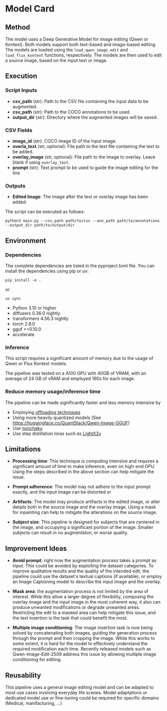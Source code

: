 # Model Card

## Method

The model uses a Deep Generative Model for image editing (Qwen or Kontext). 
Both models support both text-based and image-based editing. The models are loaded using the `load_qwen_image_edit` and `load_flux_kontext` functions, respectively. The models are then used to edit a source image, based on the input text or image.

## Execution
### Script Inputs
- **csv_path** (str): Path to the CSV file containing the input data to be augmented.
- **csv_path** (str): Path to the COCO annotations to be used. 
- **output_dir** (str): Directory where the augmented images will be saved.

### CSV Fields
- **image_id** (str): COCO image ID of the input image. 
- **overla_text** (str, optional): File path to the text file containing the text to be added.
- **overlay_image** (str, optional): File path to the image to overlay. Leave blank if using `overlay_text`.
- **prompt** (str): Text prompt to be used to guide the image editing for the line

### Outputs

- **Edited Image**: The image after the text or overlay image has been added.

The script can be executed as follows:

```shell 
python3 main.py --csv_path path/to/csv --ann_path path/to/annotations --output_dir path/to/output/dir
```

## Environment

### Dependencies
The complete dependencies are listed in the pyproject.toml file. You can install the dependencies using pip or uv:

```shell 
pip install -e .
```

or 

```shell
uv sync
```

- Python 3.10 or higher
- diffusers 0.36.0 nightly
- transformers 4.56.3 nightly
- torch 2.8.0
- gguf >=0.10.0
- accelerate

### Inference
This script requires a significant amount of memory due to the usage of Qwen or Flux Kontext models.

The pipeline was tested on a A100 GPU with 40GB of VRAM, with an average of 24 GB of vRAM and employed 160s for each image.

### Reduce memory usage/inference time
The pipeline can be made significantly faster and less memory intensive by 
- Employing [offloading techniques](https://huggingface.co/docs/diffusers/en/optimization/memory#offloading)
- Using more heavily quantized models (See https://huggingface.co/QuantStack/Qwen-Image-GGUF)
- Use [nunchaku](https://github.com/nunchaku-tech/nunchaku)
- Use step distillation loras such as [LightX2v](https://huggingface.co/lightx2v/Qwen-Image-Lightning)

## Limitations

- **Processing time**: This technique is computing intensive and requires a significant amount of time to make inference, even on high-end GPU. Using the steps described in the above section can help mitigate the issue.

- **Prompt adherence**: The model may not adhere to the input prompt exactly, and the input image can be distorted or 

- **Artifacts**: The model may produce artifacts in the edited image, or alter details both in the source image and the overlay image. Using a mask for inpainting can help to mitigate the alterations on the source image.

- **Subject size**: This pipeline is designed for subjects that are centered in the image, and occupying a significant portion of the image. Smaller subjects can result in no augmentaton, or worse quality.

## Improvement Ideas
- **Avoid prompt**: right now the augmentation process takes a prompt as input. This could be avoided by exploiting the dataset categories. To improve qualitative results and the quality of the intended edit, the pipeline could use the dataset's textual captions (if available), or employ an Image Captioning model to describe the input image and the overlay. 

- **Mask area**: the augmentation process is not limited by the area of interest. While this allow a larger degree of flexibility, composing the overlay image and the input image in the most coherent way, it also can produce unwanted modifications or degrade unwanted areas. Restricting the edit to a masked area can help mitigate this issue, and the text insertion is the task that could benefit the most.

- **Multiple image conditioning**: The image insertion task is now being solved by concatenating both images, guiding the generation process through the prompt and then cropping the image. While this works to some extent, it is hard for the model to effectively understand the required modification each time. Recently released models such as Qwen-Image-Edit-2509 address this issue by allowing multiple image conditioning for editing.

## Reusability
This pipeline uses a general image editing model and can be adapted to most use cases involving everyday life scenes. Model adaptations or dedicated model use or fine-tuning could be required for specific domains (Medical, manifacturing, ...)